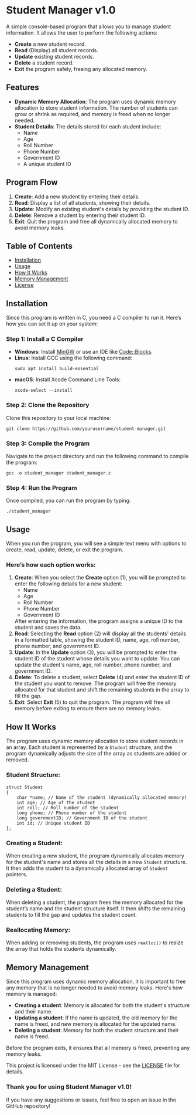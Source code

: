 <h1>Student Manager v1.0</h1>

<p>A simple console-based program that allows you to manage student information. It allows the user to perform the following actions:</p>
    <ul>
        <li><strong>Create</strong> a new student record.</li>
        <li><strong>Read</strong> (Display) all student records.</li>
        <li><strong>Update</strong> existing student records.</li>
        <li><strong>Delete</strong> a student record.</li>
        <li><strong>Exit</strong> the program safely, freeing any allocated memory.</li>
    </ul>

<h2>Features</h2>
    <ul>
        <li><strong>Dynamic Memory Allocation</strong>: The program uses dynamic memory allocation to store student information. The number of students can grow or shrink as required, and memory is freed when no longer needed.</li>
        <li><strong>Student Details</strong>: The details stored for each student include:
            <ul>
                <li>Name</li>
                <li>Age</li>
                <li>Roll Number</li>
                <li>Phone Number</li>
                <li>Government ID</li>
                <li>A unique student ID</li>
            </ul>
        </li>
    </ul>

<h2>Program Flow</h2>
    <ol>
        <li><strong>Create</strong>: Add a new student by entering their details.</li>
        <li><strong>Read</strong>: Display a list of all students, showing their details.</li>
        <li><strong>Update</strong>: Modify an existing student's details by providing the student ID.</li>
        <li><strong>Delete</strong>: Remove a student by entering their student ID.</li>
        <li><strong>Exit</strong>: Quit the program and free all dynamically allocated memory to avoid memory leaks.</li>
    </ol>

<h2>Table of Contents</h2>
    <ul>
        <li><a href="#installation">Installation</a></li>
        <li><a href="#usage">Usage</a></li>
        <li><a href="#how-it-works">How It Works</a></li>
        <li><a href="#memory-management">Memory Management</a></li>
        <li><a href="#license">License</a></li>
    </ul>

<h2 id="installation">Installation</h2>
    <p>Since this program is written in C, you need a C compiler to run it. Here’s how you can set it up on your system:</p>

<h3>Step 1: Install a C Compiler</h3>
    <ul>
        <li><strong>Windows</strong>: Install <a href="https://sourceforge.net/projects/mingw/">MinGW</a> or use an IDE like <a href="http://www.codeblocks.org/">Code::Blocks</a>.</li>
        <li><strong>Linux</strong>: Install GCC using the following command:
            <pre><code>sudo apt install build-essential</code></pre>
        </li>
        <li><strong>macOS</strong>: Install Xcode Command Line Tools:
            <pre><code>xcode-select --install</code></pre>
        </li>
    </ul>

<h3>Step 2: Clone the Repository</h3>
    <p>Clone this repository to your local machine:</p>
    <pre><code>git clone https://github.com/yourusername/student-manager.git</code></pre>

<h3>Step 3: Compile the Program</h3>
    <p>Navigate to the project directory and run the following command to compile the program:</p>
    <pre><code>gcc -o student_manager student_manager.c</code></pre>

<h3>Step 4: Run the Program</h3>
    <p>Once compiled, you can run the program by typing:</p>
    <pre><code>./student_manager</code></pre>

<h2 id="usage">Usage</h2>
    <p>When you run the program, you will see a simple text menu with options to create, read, update, delete, or exit the program.</p>

<h3>Here’s how each option works:</h3>
    <ol>
        <li><strong>Create</strong>: When you select the <strong>Create</strong> option (1), you will be prompted to enter the following details for a new student:
            <ul>
                <li>Name</li>
                <li>Age</li>
                <li>Roll Number</li>
                <li>Phone Number</li>
                <li>Government ID</li>
            </ul>
            After entering the information, the program assigns a unique ID to the student and saves the data.
        </li>
        <li><strong>Read</strong>: Selecting the <strong>Read</strong> option (2) will display all the students' details in a formatted table, showing the student ID, name, age, roll number, phone number, and government ID.</li>
        <li><strong>Update</strong>: In the <strong>Update</strong> option (3), you will be prompted to enter the student ID of the student whose details you want to update. You can update the student's name, age, roll number, phone number, and government ID.</li>
        <li><strong>Delete</strong>: To delete a student, select <strong>Delete</strong> (4) and enter the student ID of the student you want to remove. The program will free the memory allocated for that student and shift the remaining students in the array to fill the gap.</li>
        <li><strong>Exit</strong>: Select <strong>Exit</strong> (5) to quit the program. The program will free all memory before exiting to ensure there are no memory leaks.</li>
    </ol>

<h2 id="how-it-works">How It Works</h2>
    <p>The program uses dynamic memory allocation to store student records in an array. Each student is represented by a <code>Student</code> structure, and the program dynamically adjusts the size of the array as students are added or removed.</p>

<h3>Student Structure:</h3>
    <pre><code>struct Student
{
    char *name; // Name of the student (dynamically allocated memory)
    int age; // Age of the student
    int roll; // Roll number of the student
    long phone; // Phone number of the student
    long governmentID; // Government ID of the student
    int id; // Unique student ID
};
</code></pre>

<h3>Creating a Student:</h3>
    <p>When creating a new student, the program dynamically allocates memory for the student's name and stores all the details in a new <code>Student</code> structure. It then adds the student to a dynamically allocated array of <code>Student</code> pointers.</p>

<h3>Deleting a Student:</h3>
    <p>When deleting a student, the program frees the memory allocated for the student’s name and the student structure itself. It then shifts the remaining students to fill the gap and updates the student count.</p>

<h3>Reallocating Memory:</h3>
    <p>When adding or removing students, the program uses <code>realloc()</code> to resize the array that holds the students dynamically.</p>

<h2 id="memory-management">Memory Management</h2>
    <p>Since this program uses dynamic memory allocation, it is important to free any memory that is no longer needed to avoid memory leaks. Here's how memory is managed:</p>

<ul>
        <li><strong>Creating a student</strong>: Memory is allocated for both the student's structure and their name.</li>
        <li><strong>Updating a student</strong>: If the name is updated, the old memory for the name is freed, and new memory is allocated for the updated name.</li>
        <li><strong>Deleting a student</strong>: Memory for both the student structure and their name is freed.</li>
</ul>

<p>Before the program exits, it ensures that all memory is freed, preventing any memory leaks.</p>
    <p>This project is licensed under the MIT License - see the <a href="LICENSE">LICENSE</a> file for details.</p>

<h3>Thank you for using <strong>Student Manager v1.0</strong>!</h3>
    <p>If you have any suggestions or issues, feel free to open an issue in the GitHub repository!</p>
